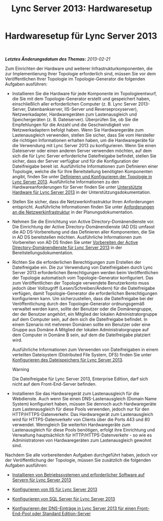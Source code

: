 ﻿---
title: 'Lync Server 2013: Hardwaresetup'
TOCTitle: Hardwaresetup
ms:assetid: 37a9f295-cde3-4beb-9a6a-2580082798ab
ms:mtpsurl: https://technet.microsoft.com/de-de/library/Gg425852(v=OCS.15)
ms:contentKeyID: 49293682
ms.date: 05/19/2016
mtps_version: v=OCS.15
ms.translationtype: HT
---

# Hardwaresetup für Lync Server 2013

 

_**Letztes Änderungsdatum des Themas:** 2013-02-21_

Zum Einrichten der Hardware und weiterer Infrastrukturkomponenten, die zur Implementierung Ihrer Topologie erforderlich sind, müssen Sie vor dem Veröffentlichen Ihrer Topologie im Topologie-Generator die folgenden Aufgaben ausführen:

  - Installieren Sie die Hardware für jede Komponente im Topologieentwurf, die Sie mit dem Topologie-Generator erstellt und gespeichert haben, einschließlich aller erforderlichen Computer (z. B. Lync Server 2013-Server, Datenbankserver, IIS-Server und Reverseproxyserver), Netzwerkadapter, Hardwaregeräten zum Lastenausgleich und Speichergeräten (z. B. Dateiserver). Überprüfen Sie, ob Sie die Empfehlungen für die Anzahl und die Geschwindigkeit von Netzwerkadaptern befolgt haben. Wenn Sie Hardwaregeräte zum Lastenausgleich verwenden, stellen Sie sicher, dass Sie vom Hersteller die richtigen Informationen erhalten haben, um die Hardwaregeräte für die Verwendung mit Lync Server 2013 zu konfigurieren. Wenn Sie einen Dateiserver oder einen anderen Server verwenden möchten, auf dem sich die für Lync Server erforderliche Dateifreigabe befindet, stellen Sie sicher, dass der Server verfügbar und für die Konfiguration der Dateifreigabe bereit ist. Ausführliche Informationen zum Definieren einer Topologie, welche die für Ihre Bereitstellung benötigten Komponenten angibt, finden Sie unter [Definieren und Konfigurieren der Topologie in Lync Server 2013](lync-server-2013-defining-and-configuring-the-topology.md). Ausführliche Informationen zu den Hardwareanforderungen für Server finden Sie unter [Unterstützte Hardware für Lync Server 2013](lync-server-2013-supported-hardware.md) in der Unterstützungsdokumentation.

  - Stellen Sie sicher, dass die Netzwerkinfrastruktur Ihren Anforderungen entspricht. Ausführliche Informationen finden Sie unter [Anforderungen an die Netzwerkinfrastruktur](lync-server-2013-network-infrastructure-requirements.md) in der Planungsdokumentation.

  - Nehmen Sie die Einrichtung von Active Directory-Domänendienste vor. Die Einrichtung der Active Directory-Domänendienste (AD DS) umfasst die AD DS-Vorbereitung und das Definieren aller Komponenten, die Sie in AD DS bereitstellen möchten. Ausführliche Informationen zum Vorbereiten von AD DS finden Sie unter [Vorbereiten der Active Directory-Domänendienste für Lync Server 2013](lync-server-2013-preparing-active-directory-domain-services.md) in der Bereitstellungsdokumentation.

  - Richten Sie die erforderlichen Berechtigungen zum Erstellen der Dateifreigabe ein. Die zur Verwendung von Dateifreigaben durch Lync Server 2013 erforderlichen Berechtigungen werden beim Veröffentlichen der Topologie automatisch vom Topologie-Generator konfiguriert. Das zum Veröffentlichen der Topologie verwendete Benutzerkonto muss jedoch über Vollzugriff (Lesen/Schreiben/Ändern) für die Dateifreigabe verfügen, damit Topologie-Generator die erforderlichen Berechtigungen konfigurieren kann. Um sicherzustellen, dass die Dateifreigabe bei der Veröffentlichung durch den Topologie-Generator ordnungsgemäß verwaltet werden kann, sollte der Benutzer oder die Domänengruppe, der der Benutzer angehört, ein Mitglied der lokalen Administratorgruppe auf dem Computer sein, auf dem sich die Dateifreigabe befindet. In einem Szenario mit mehreren Domänen sollte ein Benutzer oder eine Gruppe aus Domäne A Mitglied der lokalen Administratorgruppe auf dem Computer in Domäne B sein, auf dem die Dateifreigabe platziert wird.
    
    Ausführliche Informationen zum Verwenden von Dateifreigaben in einem verteilten Dateisystem (Distributed File System, DFS) finden Sie unter [Konfigurieren des Dateispeichers für Lync Server 2013](lync-server-2013-configure-dfs-file-storage.md).
    

    > [!WARNING]
    > Die Dateifreigabe für Lync Server 2013, Enterprise Edition, darf sich nicht auf dem Front-End-Server befinden.



  - Installieren Sie das Hardwaregerät zum Lastenausgleich für die Webdienste. Auch wenn Sie einen DNS-Lastenausgleich (Domain Name System) konfiguriert haben, müssen Sie dennoch auch Hardwaregeräte zum Lastenausgleich für diese Pools verwenden, jedoch nur für den HTTP/HTTPS-Datenverkehr. Das Hardwaregerät zum Lastenausgleich wird für HTTPS-Datenverkehr von Clients über die Ports 443 und 80 verwendet. Wenngleich Sie weiterhin Hardwaregeräte zum Lastenausgleich für diese Pools benötigen, erfolgt ihre Einrichtung und Verwaltung hauptsächlich für HTTP/HTTPS-Datenverkehr - so wie es Administratoren von Hardwaregeräten zum Lastenausgleich gewohnt sind.

Nachdem Sie alle vorbereitenden Aufgaben durchgeführt haben, jedoch vor der Veröffentlichung der Topologie, müssen Sie zusätzlich die folgenden Aufgaben ausführen:

  - [Installieren von Betriebssystemen und erforderlicher Software auf Servern für Lync Server 2013](lync-server-2013-install-operating-systems-and-prerequisite-software-on-servers.md)

  - [Konfigurieren von IIS für Lync Server 2013](lync-server-2013-configure-iis.md)

  - [Konfigurieren von SQL Server für Lync Server 2013](lync-server-2013-configure-sql-server-for-lync-server.md)

  - [Konfigurieren der DNS-Einträge in Lync Server 2013 für einen Front-End-Pool oder Standard Edition-Server](lync-server-2013-configure-dns-records-for-a-front-end-pool-or-standard-edition-server.md)

